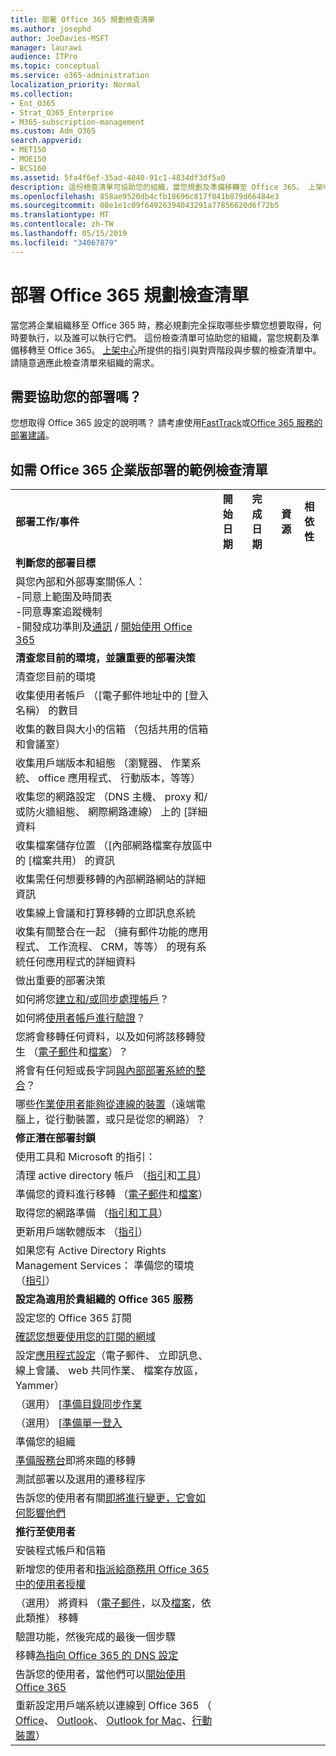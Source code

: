 ```yaml
---
title: 部署 Office 365 規劃檢查清單
ms.author: josephd
author: JoeDavies-MSFT
manager: laurawi
audience: ITPro
ms.topic: conceptual
ms.service: o365-administration
localization_priority: Normal
ms.collection:
- Ent_O365
- Strat_O365_Enterprise
- M365-subscription-management
ms.custom: Adm_O365
search.appverid:
- MET150
- MOE150
- BCS160
ms.assetid: 5fa4f6ef-35ad-4840-91c1-4834df3df5a0
description: 這份檢查清單可協助您的組織，當您規劃及準備移轉至 Office 365。 上架中心所提供的指引與對齊階段與步驟的檢查清單中。
ms.openlocfilehash: 858ae9520db4cfb18696c817f041b879d66484e3
ms.sourcegitcommit: 08e1e1c09f64926394043291a77856620d6f72b5
ms.translationtype: MT
ms.contentlocale: zh-TW
ms.lasthandoff: 05/15/2019
ms.locfileid: "34067879"
---
```

# <a name="deployment-planning-checklist-for-office-365"></a>部署 Office 365 規劃檢查清單

當您將企業組織移至 Office 365 時，務必規劃完全採取哪些步驟您想要取得，何時要執行，以及誰可以執行它們。 這份檢查清單可協助您的組織，當您規劃及準備移轉至 Office 365。 [上架中心](https://go.microsoft.com/fwlink/?LinkId=517115)所提供的指引與對齊階段與步驟的檢查清單中。 請隨意適應此檢查清單來組織的需求。

## <a name="need-help-with-your-deployment"></a>需要協助您的部署嗎？
您想取得 Office 365 設定的說明嗎？ 請考慮使用[FastTrack](https://fasttrack.microsoft.com/office)或[Office 365 服務的部署建議](deployment-advisors-for-office-365.md)。

## <a name="sample-checklist-for-an-office-365-enterprise-deployment"></a>如需 Office 365 企業版部署的範例檢查清單

||||||
|:-----|:-----|:-----|:-----|:-----|
|**部署工作/事件** <br/> |**開始日期** <br/> |**完成日期** <br/> |**資源** <br/> |**相依性** <br/> |
|**判斷您的部署目標** <br/> |||||
| 與您內部和外部專案關係人：<br>  -同意上範圍及時間表 <br>  -同意專案追蹤機制  <br>  -開發成功準則及[通訊](https://fasttrack.microsoft.com/office) / [開始使用 Office 365](https://support.office.com/article/396b8d9e-e118-42d0-8a0d-87d1f2f055fb)|||||
|**清查您目前的環境，並讓重要的部署決策** |||||
|清查您目前的環境 |||||
| 收集使用者帳戶 （[電子郵件地址中的 [登入名稱） 的數目 |||||
| 收集的數目與大小的信箱 （包括共用的信箱和會議室） |||||
| 收集用戶端版本和組態 （瀏覽器、 作業系統、 office 應用程式、 行動版本，等等） |||||
| 收集您的網路設定 （DNS 主機、 proxy 和/或防火牆組態、 網際網路連線） 上的 [詳細資料 |||||
| 收集檔案儲存位置 （[內部網路檔案存放區中的 [檔案共用） 的資訊 |||||
| 收集需任何想要移轉的內部網路網站的詳細資訊 |||||
| 收集線上會議和打算移轉的立即訊息系統 |||||
| 收集有關整合在一起 （擁有郵件功能的應用程式、 工作流程、 CRM，等等） 的現有系統任何應用程式的詳細資料 |||||
|做出重要的部署決策 |||||
| 如何將您[建立和/或同步處理帳戶](https://go.microsoft.com/fwlink/?LinkId=534819)？ |||||
| 如何將[使用者帳戶進行驗證](https://go.microsoft.com/fwlink/?LinkId=534820)？ |||||
| 您將會移轉任何資料，以及如何將該移轉發生 （[電子郵件](https://go.microsoft.com/fwlink/?LinkId=534823)和[檔案](https://go.microsoft.com/fwlink/?LinkId=534824)）？ |||||
| 將會有任何短或長字詞[與內部部署系統的整合](https://go.microsoft.com/fwlink/?LinkId=534822)？ |||||
| 哪些[作業使用者能夠從連線的裝置](https://go.microsoft.com/fwlink/?LinkId=534821)（遠端電腦上，從行動裝置，或只是從您的網路）？ |||||
|**修正潛在部署封鎖** |||||
|使用工具和 Microsoft 的指引： |||||
| 清理 active directory 帳戶 （[指引](https://go.microsoft.com/fwlink/?LinkId=534825)和[工具](https://go.microsoft.com/fwlink/?LinkId=534826)） |||||
| 準備您的資料進行移轉 （[電子郵件](https://go.microsoft.com/fwlink/?LinkId=534823)和[檔案](https://go.microsoft.com/fwlink/?LinkId=534824)） |||||
| 取得您的網路準備 （[指引和工具](https://aka.ms/tune)） |||||
| 更新用戶端軟體版本 （[指引](https://go.microsoft.com/fwlink/?LinkId=534827)） |||||
| 如果您有 Active Directory Rights Management Services： 準備您的環境 （[指引](https://go.microsoft.com/fwlink/?linkid=844967)）  <br/> |||||
|**設定為適用於貴組織的 Office 365 服務** |||||
|設定您的 Office 365 訂閱 |||||
|[確認您想要使用您的訂閱的網域](https://go.microsoft.com/fwlink/?LinkId=534828) |||||
| 設定[應用程式設定](https://go.microsoft.com/fwlink/?LinkId=534829)（電子郵件、 立即訊息、 線上會議、 web 共同作業、 檔案存放區，Yammer） |||||
| （選用） [[準備目錄同步作業](https://go.microsoft.com/fwlink/?LinkId=534830) |||||
| （選用） [[準備單一登入](https://go.microsoft.com/fwlink/?LinkId=534831) |||||
|準備您的組織 |||||
|[準備服務台](https://fasttrack.microsoft.com/office)即將來臨的移轉 |||||
| 測試部署以及選用的遷移程序 |||||
| 告訴您的使用者有關[即將進行變更，它會如何影響他們](https://fasttrack.microsoft.com/office) |||||
|**推行至使用者** |||||
|安裝程式帳戶和信箱 |||||
| 新增您的使用者和[指派給商務用 Office 365 中的使用者授權](https://support.office.com/article/997596b5-4173-4627-b915-36abac6786dc) |||||
| （選用） 將資料 （[電子郵件](https://go.microsoft.com/fwlink/?LinkId=534823)，以及[檔案](https://go.microsoft.com/fwlink/?LinkId=534824)，依此類推） 移轉 |||||
|驗證功能，然後完成的最後一個步驟 |||||
| 移轉[為指向 Office 365 的 DNS 設定](https://go.microsoft.com/fwlink/?LinkId=534835) |||||
| 告訴您的使用者，當他們可以[開始使用 Office 365](https://support.office.com/en-us/article/office-365-basics-video-training-396b8d9e-e118-42d0-8a0d-87d1f2f055fb?ui=en-US&amp;rs=en-US&amp;ad=US) |||||
| 重新設定用戶端系統以連線到 Office 365 （ [Office](https://go.microsoft.com/fwlink/?LinkId=534836)、 [Outlook](https://go.microsoft.com/fwlink/?LinkId=534837)、 [Outlook for Mac](https://support.office.com/article/6e27792a-9267-4aa4-8bb6-c84ef146101b#PickTab=Outlook_for_Mac)、[行動裝置](https://go.microsoft.com/fwlink/?LinkId=534840)）  |||||
